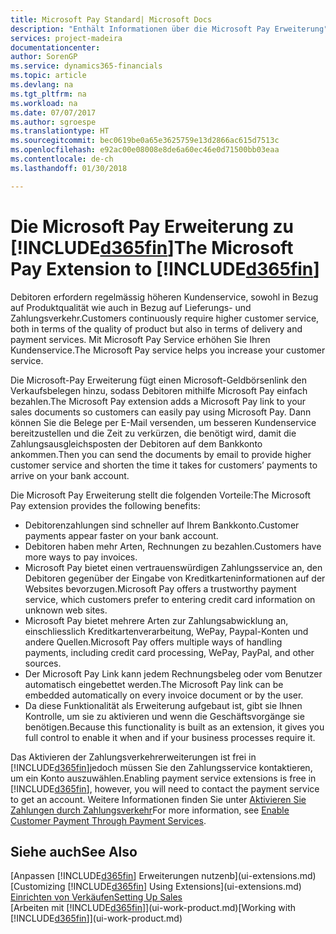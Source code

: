 ```yaml
---
title: Microsoft Pay Standard| Microsoft Docs
description: "Enthält Informationen über die Microsoft Pay Erweiterung"
services: project-madeira
documentationcenter: 
author: SorenGP
ms.service: dynamics365-financials
ms.topic: article
ms.devlang: na
ms.tgt_pltfrm: na
ms.workload: na
ms.date: 07/07/2017
ms.author: sgroespe
ms.translationtype: HT
ms.sourcegitcommit: bec0619be0a65e3625759e13d2866ac615d7513c
ms.openlocfilehash: e92ac00e08008e8de6a60ec46e0d71500bb03eaa
ms.contentlocale: de-ch
ms.lasthandoff: 01/30/2018

---
```

# <a name="the-microsoft-pay-extension-to-included365finincludesd365finlongmdmd"></a><span data-ttu-id="b294d-103">Die Microsoft Pay Erweiterung zu [!INCLUDE[d365fin](includes/d365fin_long_md.md)]</span><span class="sxs-lookup"><span data-stu-id="b294d-103">The Microsoft Pay Extension to [!INCLUDE[d365fin](includes/d365fin_long_md.md)]</span></span>
<span data-ttu-id="b294d-104">Debitoren erfordern regelmässig höheren Kundenservice, sowohl in Bezug auf Produktqualität wie auch in Bezug auf Lieferungs- und Zahlungsverkehr.</span><span class="sxs-lookup"><span data-stu-id="b294d-104">Customers continuously require higher customer service, both in terms of the quality of product but also in terms of delivery and payment services.</span></span> <span data-ttu-id="b294d-105">Mit Microsoft Pay Service erhöhen Sie Ihren Kundenservice.</span><span class="sxs-lookup"><span data-stu-id="b294d-105">The Microsoft Pay service helps you increase your customer service.</span></span>

<span data-ttu-id="b294d-106">Die Microsoft-Pay Erweiterung fügt einen Microsoft-Geldbörsenlink den Verkaufsbelegen hinzu, sodass Debitoren mithilfe Microsoft Pay einfach bezahlen.</span><span class="sxs-lookup"><span data-stu-id="b294d-106">The Microsoft Pay extension adds a Microsoft Pay link to your sales documents so customers can easily pay using Microsoft Pay.</span></span> <span data-ttu-id="b294d-107">Dann können Sie die Belege per E-Mail versenden, um besseren Kundenservice bereitzustellen und die Zeit zu verkürzen, die benötigt wird, damit die Zahlungsausgleichsposten der Debitoren auf dem Bankkonto ankommen.</span><span class="sxs-lookup"><span data-stu-id="b294d-107">Then you can send the documents by email to provide higher customer service and shorten the time it takes for customers’ payments to arrive on your bank account.</span></span>

<span data-ttu-id="b294d-108">Die Microsoft Pay Erweiterung stellt die folgenden Vorteile:</span><span class="sxs-lookup"><span data-stu-id="b294d-108">The Microsoft Pay extension provides the following benefits:</span></span>
- <span data-ttu-id="b294d-109">Debitorenzahlungen sind schneller auf Ihrem Bankkonto.</span><span class="sxs-lookup"><span data-stu-id="b294d-109">Customer payments appear faster on your bank account.</span></span>
- <span data-ttu-id="b294d-110">Debitoren haben mehr Arten, Rechnungen zu bezahlen.</span><span class="sxs-lookup"><span data-stu-id="b294d-110">Customers have more ways to pay invoices.</span></span>
- <span data-ttu-id="b294d-111">Microsoft Pay bietet einen vertrauenswürdigen Zahlungsservice an, den Debitoren gegenüber der Eingabe von Kreditkarteninformationen auf der Websites bevorzugen.</span><span class="sxs-lookup"><span data-stu-id="b294d-111">Microsoft Pay offers a trustworthy payment service, which customers prefer to entering credit card information on unknown web sites.</span></span>
- <span data-ttu-id="b294d-112">Microsoft Pay bietet mehrere Arten zur Zahlungsabwicklung an, einschliesslich Kreditkartenverarbeitung, WePay, Paypal-Konten und andere Quellen.</span><span class="sxs-lookup"><span data-stu-id="b294d-112">Microsoft Pay offers multiple ways of handling payments, including credit card processing, WePay, PayPal, and other sources.</span></span>
- <span data-ttu-id="b294d-113">Der Microsoft Pay Link kann jedem Rechnungsbeleg oder vom Benutzer automatisch eingebettet werden.</span><span class="sxs-lookup"><span data-stu-id="b294d-113">The Microsoft Pay link can be embedded automatically on every invoice document or by the user.</span></span>
- <span data-ttu-id="b294d-114">Da diese Funktionalität als Erweiterung aufgebaut ist, gibt sie Ihnen Kontrolle, um sie zu aktivieren und wenn die Geschäftsvorgänge sie benötigen.</span><span class="sxs-lookup"><span data-stu-id="b294d-114">Because this functionality is built as an extension, it gives you full control to enable it when and if your business processes require it.</span></span>

<span data-ttu-id="b294d-115">Das Aktivieren der Zahlungsverkehrerweiterungen ist frei in [!INCLUDE[d365fin](includes/d365fin_md.md)]jedoch müssen Sie den Zahlungsservice kontaktieren, um ein Konto auszuwählen.</span><span class="sxs-lookup"><span data-stu-id="b294d-115">Enabling payment service extensions is free in [!INCLUDE[d365fin](includes/d365fin_md.md)], however, you will need to contact the payment service to get an account.</span></span> <span data-ttu-id="b294d-116">Weitere Informationen finden Sie unter [Aktivieren Sie Zahlungen durch Zahlungsverkehr](sales-how-enable-payment-service-extensions.md)</span><span class="sxs-lookup"><span data-stu-id="b294d-116">For more information, see [Enable Customer Payment Through Payment Services](sales-how-enable-payment-service-extensions.md).</span></span>

## <a name="see-also"></a><span data-ttu-id="b294d-117">Siehe auch</span><span class="sxs-lookup"><span data-stu-id="b294d-117">See Also</span></span>
<span data-ttu-id="b294d-118">[Anpassen [!INCLUDE[d365fin](includes/d365fin_md.md)] Erweiterungen nutzenb](ui-extensions.md)</span><span class="sxs-lookup"><span data-stu-id="b294d-118">[Customizing [!INCLUDE[d365fin](includes/d365fin_md.md)] Using Extensions](ui-extensions.md)</span></span>  
[<span data-ttu-id="b294d-119">Einrichten von Verkäufen</span><span class="sxs-lookup"><span data-stu-id="b294d-119">Setting Up Sales</span></span>](sales-setup-sales.md)  
<span data-ttu-id="b294d-120">[Arbeiten mit [!INCLUDE[d365fin](includes/d365fin_md.md)]](ui-work-product.md)</span><span class="sxs-lookup"><span data-stu-id="b294d-120">[Working with [!INCLUDE[d365fin](includes/d365fin_md.md)]](ui-work-product.md)</span></span>

